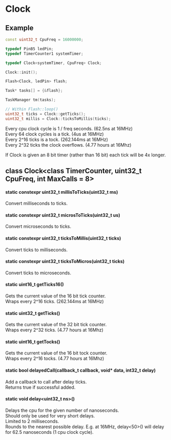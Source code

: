 # Clock

## Example

```c++
const uint32_t CpuFreq = 16000000;

typedef PinB5 ledPin;
typedef TimerCounter1 systemTimer;

typedef Clock<systemTimer, CpuFreq> Clock;

Clock::init();

Flash<Clock, ledPin> flash;

Task* tasks[] = {&flash};

TaskManager tm(tasks);

// Within Flash::loop()
uint32_t ticks = Clock::getTicks();
uint32_t millis = Clock::ticksToMillis(ticks);
```

Every cpu clock cycle is 1 / freq seconds. (62.5ns at 16MHz)<br>
Every 64 clock cycles is a tick. (4us at 16MHz)<br>
Every 2^16 ticks is a tock. (262.144ms at 16MHz)<br>
Every 2^32 ticks the clock overflows. (4.77 hours at 16Mhz)

If Clock is given an 8 bit timer (rather than 16 bit) each tick will be
4x longer.

## class Clock\<class TimerCounter, uint32_t CpuFreq, int MaxCalls = 8\>

#### static constexpr uint32_t millisToTicks(uint32_t ms)
Convert milliseconds to ticks.

#### static constexpr uint32_t microsToTicks(uint32_t us)
Convert microseconds to ticks.

#### static constexpr uint32_t ticksToMillis(uint32_t ticks)
Convert ticks to milliseconds.

#### static constexpr uint32_t ticksToMicros(uint32_t ticks)
Convert ticks to microseconds.

#### static uint16_t getTicks16()
Gets the current value of the 16 bit tick counter.<br>
Wraps every 2^16 ticks. (262.144ms at 16MHz)

#### static uint32_t getTicks()
Gets the current value of the 32 bit tick counter.<br>
Wraps every 2^32 ticks. (4.77 hours at 16Mhz)

#### static uint16_t getTocks()
Gets the current value of the 16 bit tock counter.<br>
Wraps every 2^16 tocks. (4.77 hours at 16Mhz)

#### static bool delayedCall(callback_t callback, void* data, int32_t delay)
Add a callback to call after delay ticks.<br>
Returns true if successful added.

#### static void delay<uint32_t ns>()
Delays the cpu for the given number of nanoseconds.<br>
Should only be used for very short delays.<br>
Limited to 2 milliseconds.<br>
Rounds to the nearest possible delay. E.g. at 16MHz, delay<50>() will
delay for 62.5 nanoseconds (1 cpu clock cycle).
